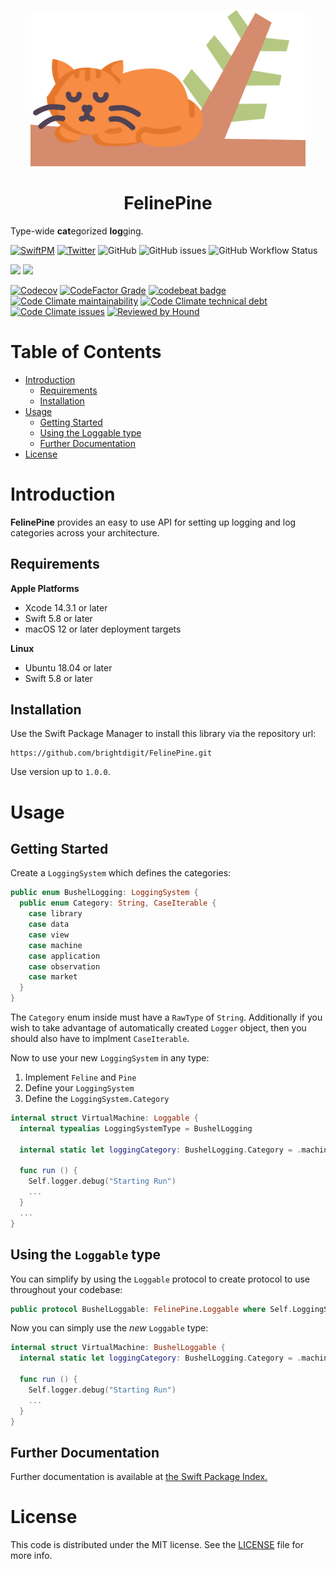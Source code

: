 <p align="center">
    <img alt="FelinePine" title="FelinePine" src="Sources/FelinePine/Documentation.docc/Resources/FelinePine.svg" height="250">
</p>
<h1 align="center">FelinePine</h1>

Type-wide **cat**egorized **log**ging.

[![SwiftPM](https://img.shields.io/badge/SPM-Linux%20%7C%20iOS%20%7C%20macOS%20%7C%20watchOS%20%7C%20tvOS-success?logo=swift)](https://swift.org)
[![Twitter](https://img.shields.io/badge/twitter-@brightdigit-blue.svg?style=flat)](http://twitter.com/brightdigit)
![GitHub](https://img.shields.io/github/license/brightdigit/FelinePine)
![GitHub issues](https://img.shields.io/github/issues/brightdigit/FelinePine)
![GitHub Workflow Status](https://img.shields.io/github/actions/workflow/status/brightdigit/FelinePine/FelinePine.yml?label=actions&logo=github&?branch=main)

[![](https://img.shields.io/endpoint?url=https%3A%2F%2Fswiftpackageindex.com%2Fapi%2Fpackages%2Fbrightdigit%2FFelinePine%2Fbadge%3Ftype%3Dswift-versions)](https://swiftpackageindex.com/brightdigit/FelinePine)
[![](https://img.shields.io/endpoint?url=https%3A%2F%2Fswiftpackageindex.com%2Fapi%2Fpackages%2Fbrightdigit%2FFelinePine%2Fbadge%3Ftype%3Dplatforms)](https://swiftpackageindex.com/brightdigit/FelinePine)


[![Codecov](https://img.shields.io/codecov/c/github/brightdigit/FelinePine)](https://codecov.io/gh/brightdigit/FelinePine)
[![CodeFactor Grade](https://img.shields.io/codefactor/grade/github/brightdigit/FelinePine)](https://www.codefactor.io/repository/github/brightdigit/FelinePine)
[![codebeat badge](https://codebeat.co/badges/6e03bfba-8c8c-4865-9ea2-4df9a2b94bf4)](https://codebeat.co/projects/github-com-brightdigit-felinepine-main)
[![Code Climate maintainability](https://img.shields.io/codeclimate/maintainability/brightdigit/FelinePine)](https://codeclimate.com/github/brightdigit/FelinePine)
[![Code Climate technical debt](https://img.shields.io/codeclimate/tech-debt/brightdigit/FelinePine?label=debt)](https://codeclimate.com/github/brightdigit/FelinePine)
[![Code Climate issues](https://img.shields.io/codeclimate/issues/brightdigit/FelinePine)](https://codeclimate.com/github/brightdigit/FelinePine)
[![Reviewed by Hound](https://img.shields.io/badge/Reviewed_by-Hound-8E64B0.svg)](https://houndci.com)

# Table of Contents

* [Introduction](#introduction)
   * [Requirements](#requirements)
   * [Installation](#installation)
* [Usage](#usage)
   * [Getting Started](#getting-started)
   * [Using the Loggable type](#using-the-loggable-type)
   * [Further Documentation](#further-documentation)
* [License](#license)

# Introduction

**FelinePine** provides an easy to use API for setting up logging and log categories across your architecture.

## Requirements 

**Apple Platforms**

- Xcode 14.3.1 or later
- Swift 5.8 or later
- macOS 12 or later deployment targets

**Linux**

- Ubuntu 18.04 or later
- Swift 5.8 or later

## Installation

Use the Swift Package Manager to install this library via the repository url:

```
https://github.com/brightdigit/FelinePine.git
```

Use version up to `1.0.0`.

# Usage

## Getting Started

Create a `LoggingSystem` which defines the categories:

```swift
public enum BushelLogging: LoggingSystem {
  public enum Category: String, CaseIterable {
    case library
    case data
    case view
    case machine
    case application
    case observation
    case market
  }
}
```

The `Category` enum inside must have a `RawType` of `String`.
Additionally if you wish to take advantage of automatically created `Logger` object, 
then you should also have to implment `CaseIterable`.

Now to use your new `LoggingSystem` in any type:

1. Implement `Feline` and `Pine` 
2. Define your `LoggingSystem`
3. Define the `LoggingSystem.Category`

```swift
internal struct VirtualMachine: Loggable {
  internal typealias LoggingSystemType = BushelLogging

  internal static let loggingCategory: BushelLogging.Category = .machine
  
  func run () {
    Self.logger.debug("Starting Run")
    ...
  }
  ...
}
```

## Using the `Loggable` type

You can simplify by using the `Loggable` protocol to create protocol to use throughout your codebase:

```swift
public protocol BushelLoggable: FelinePine.Loggable where Self.LoggingSystemType == BushelLogging {}
```

Now you can simply use the _new_ `Loggable` type:

```swift
internal struct VirtualMachine: BushelLoggable {
  internal static let loggingCategory: BushelLogging.Category = .machine
  
  func run () {
    Self.logger.debug("Starting Run")
    ...
  }
}
```

## Further Documentation

Further documentation is available at [the Swift Package Index.](https://swiftpackageindex.com/brightdigit/FelinePine/1.0.0/documentation/FelinePine)

# License 

This code is distributed under the MIT license. See the [LICENSE](https://github.com/brightdigit/FelinePine/LICENSE) file for more info.
